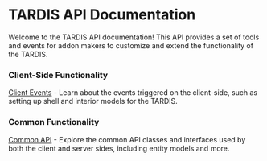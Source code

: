 # TARDIS API Documentation
Welcome to the TARDIS API documentation! This API provides a set of tools and events for addon makers to customize and extend the functionality of the TARDIS.

### Client-Side Functionality
[Client Events](Client-Events.md) - Learn about the events triggered on the client-side, such as setting up shell and interior models for the TARDIS.

### Common Functionality
[Common API](Common-Events.md) - Explore the common API classes and interfaces used by both the client and server sides, including entity models and more.